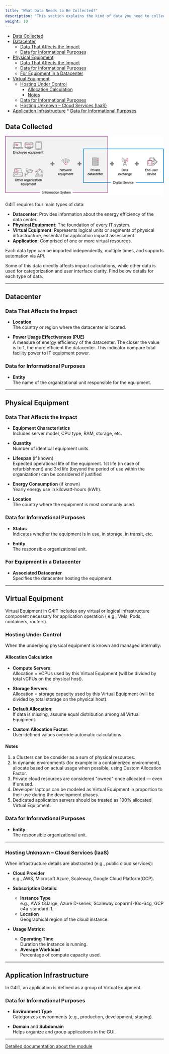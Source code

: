 ```yaml
---
title: "What Data Needs to Be Collected?"
description: "This section explains the kind of data you need to collect before starting an assessment"
weight: 10
---
```


<!-- TOC -->

-   [Data Collected](#data-collected)
-   [Datacenter](#datacenter)
    -   [Data That Affects the Impact](#data-that-affects-the-impact)
    -   [Data for Informational Purposes](#data-for-informational-purposes)
-   [Physical Equipment](#physical-equipment)
    -   [Data That Affects the Impact](#data-that-affects-the-impact-1)
    -   [Data for Informational Purposes](#data-for-informational-purposes-1)
    -   [For Equipment in a Datacenter](#for-equipment-in-a-datacenter)
-   [Virtual Equipment](#virtual-equipment)
    -   [Hosting Under Control](#hosting-under-control)
        -   [Allocation Calculation](#allocation-calculation)
        -   [Notes](#notes)
    -   [Data for Informational Purposes](#data-for-informational-purposes-2)
    -   [Hosting Unknown – Cloud Services (IaaS)](#hosting-unknown--cloud-services-iaas)
-   [Application Infrastructure](#application-infrastructure) \* [Data for Informational Purposes](#data-for-informational-purposes-3)
<!-- TOC -->

## Data Collected

![Diagram showing types of data needed for inventory impact evaluation, such as user equipment, network equipment, and servers](../images/data_collected.png)

G4IT requires four main types of data:

-   **Datacenter**: Provides information about the energy efficiency of the data center.
-   **Physical Equipment**: The foundation of every IT system.
-   **Virtual Equipment**: Represents logical units or segments of physical infrastructure, essential for application
    impact assessment.
-   **Application**: Comprised of one or more virtual resources.

Each data type can be imported independently, multiple times, and supports automation via API.

Some of this data directly affects impact calculations, while other data is used for categorization and user interface
clarity. Find below details for each type of data.

---

## Datacenter

### Data That Affects the Impact

-   **Location**  
    The country or region where the datacenter is located.

-   **Power Usage Effectiveness (PUE)**  
    A measure of energy efficiency of the datacenter. The closer the value is to 1, the more efficient the datacenter. This indicator compare total facility power to IT
    equipment power.

### Data for Informational Purposes

-   **Entity**  
    The name of the organizational unit responsible for the equipment.

---

## Physical Equipment

### Data That Affects the Impact

-   **Equipment Characteristics**  
    Includes server model, CPU type, RAM, storage, etc.

-   **Quantity**  
    Number of identical equipment units.

-   **Lifespan** (if known)  
    Expected operational life of the equipment. 1st life (in case of refurbishment) and 3rd life (beyond the period of use within the organization) can be considered if justified

-   **Energy Consumption** (if known)  
    Yearly energy use in kilowatt-hours (kWh).

-   **Location**  
    The country where the equipment is most commonly used.

### Data for Informational Purposes

-   **Status**  
    Indicates whether the equipment is in use, in storage, in transit, etc.

-   **Entity**  
    The responsible organizational unit.

### For Equipment in a Datacenter

-   **Associated Datacenter**  
    Specifies the datacenter hosting the equipment.

---

## Virtual Equipment

Virtual Equipment in G4IT includes any virtual or logical infrastructure component necessary for application operation (
e.g., VMs, Pods, containers, routers).

### Hosting Under Control

When the underlying physical equipment is known and managed internally:

#### Allocation Calculation

-   **Compute Servers**:  
    Allocation = vCPUs used by this Virtual Equipment (will be divided by total vCPUs on the physical host).

-   **Storage Servers**:  
    Allocation = storage capacity used by this Virtual Equipment (will be divided by total storage on the physical host).

-   **Default Allocation**:  
    If data is missing, assume equal distribution among all Virtual Equipment.

-   **Custom Allocation Factor**:  
    User-defined values override automatic calculations.

#### Notes

1. a Clusters can be consider as a sum of physical resources.
2. In dynamic environments (for example in a containerized environment), allocate based on actual usage when possible, using Custom Allocation Factor.
3. Private cloud resources are considered "owned" once allocated — even if unused.
4. Developer laptops can be modeled as Virtual Equipment in proportion to their use during the development phases.
5. Dedicated application servers should be treated as 100% allocated Virtual Equipment.

### Data for Informational Purposes

-   **Entity**  
    The responsible organizational unit.

---

### Hosting Unknown – Cloud Services (IaaS)

When infrastructure details are abstracted (e.g., public cloud services):

-   **Cloud Provider**  
    e.g., AWS, Microsoft Azure, Scaleway, Google Cloud Platform(GCP).

-   **Subscription Details**:

    -   **Instance Type**  
        e.g., AWS t3.large, Azure D-series, Scaleway coparm1-16c-64g, GCP c4a-standard-1.
    -   **Location**  
        Geographical region of the cloud instance.

-   **Usage Metrics**:
    -   **Operating Time**  
        Duration the instance is running.
    -   **Average Workload**  
        Percentage of compute capacity used.

---

## Application Infrastructure

In G4IT, an application is defined as a group of Virtual Equipment.

### Data for Informational Purposes

-   **Environment Type**  
    Categorizes environments (e.g., production, development, staging).

-   **Domain** and **Subdomain**  
    Helps organize and group applications in the GUI.

---

[Detailed documentation about the module](../../../../2-functional-documentation/use_cases/uc_inventory/_index.md)
